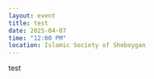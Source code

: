 ```yaml
---
layout: event
title: test
date: 2025-04-07
time: "12:00 PM"
location: Islamic Society of Sheboygan
---
```

test